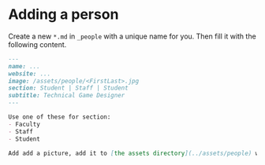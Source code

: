 # Adding a person

Create a new `*.md` in `_people` with a unique name for you. Then fill it with the following content.

```md
---
name: ...
website: ...
image: /assets/people/<FirstLast>.jpg
section: Student | Staff | Student
subtitle: Technical Game Designer
---

Use one of these for section:
- Faculty
- Staff
- Student

Add add a picture, add it to [the assets directory](../assets/people) with around `400x400` pixels as a JPEG image.  The height and width of the image should be equal, so it is a square.

